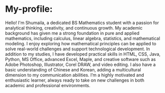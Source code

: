 # My-profile:
Hello! I'm Shumaila, a dedicated BS Mathematics student with a passion for analytical thinking, creativity, and continuous growth. My academic background has given me a strong foundation in pure and applied mathematics, including calculus, linear algebra, statistics, and mathematical modeling. I enjoy exploring how mathematical principles can be applied to solve real-world challenges and support technological development. In addition to my studies, I have developed practical skills in HTML, CSS, Java, Python, MS Office, advanced Excel, Maple, and creative software such as Adobe Photoshop, Illustrator, Corel DRAW, and video editing. I also have a basic understanding of Chinese and Korean, adding a multicultural dimension to my communication abilities. I’m a highly motivated and enthusiastic learner, always ready to take on new challenges in both academic and professional environments.
